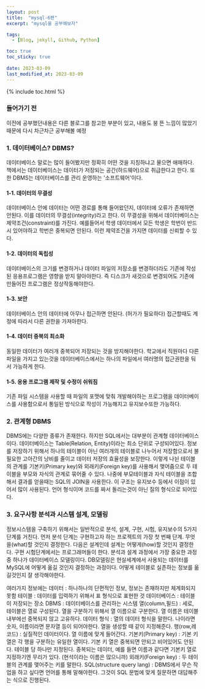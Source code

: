 ```yaml
---
layout: post
title:  "mysql-6편"
excerpt: "mysql을 공부해보자"

tags:
  - [Blog, jekyll, Github, Python]

toc: true
toc_sticky: true
 
date: 2023-03-09
last_modified_at: 2023-03-09
---
```

{% include toc.html %}

### 들어가기 전
이전에 공부했던내용은 다른 블로그를 참고한 부분이 있고, 내용도 붕 뜬 느낌이 많았기 때문에 다시 차근차근 공부해볼 예정

### 1. 데이터베이스? DBMS?
데이터베이스 말로는 많이 들어봤지만 정확히 어떤 것을 지칭하냐고 물으면 애매하다.
책에서는 데이터베이스는 데이터가 저장되는 공간(하드웨어)으로 취급한다고 한다.
또한 DBMS는 데이터베이스를 관리 운영하는 '소프트웨어'이다.

#### 1-1. 데이터의 무결성
데이터베이스 안에 데이터는 어떤 경로를 통해 들어왔던지, 데이터에 오류가 존재하면 안된다.
이를 데이터의 무결성(integrity)라고 한다. 이 무결성을 위해서 데이터베이스는 제약조건(constraint)를 가진다.
예를들어서 학생 데이터에서 모든 학생은 학번이 반드시 있어야하고 학번은 중복되면 안된다. 이런 제약조건을 가지면 데이터를 신뢰할 수 있다.

#### 1-2. 데이터의 독립성
데이터베이스의 크기를 변경하거나 데이터 파일의 저장소를 변경하더라도 기존에 작성된 응용프로그램은 영향을 받지 말아야한다.
즉 디스크가 새것으로 변경되어도 기존에 만들어진 프로그램은 정상작동해야한다.

#### 1-3. 보안
데이터베이스 안의 데이터에 아무나 접근하면 안된다. (허가가 필요하다) 접근할때도 계정에 따라서 다른 권한을 가져아한다.

#### 1-4. 데이터 중복의 최소화
동일한 데이터가 여러개 중복되어 저장되는 것을 방지해야한다.
학교에서 직원마다 다른 파일을 가지고 있는것을 데이터베이스에서는 하나의 파일에서 여러명의 접근권한을 둬서 가능하게 한다.

#### 1-5. 응용 프로그램 제작 및 수정이 쉬워짐
기존 파일 시스템을 사용할 때 파일의 포맷에 맞춰 개발해야하는 프로그램을 데이터베이스를 사용함으로서 통일된 방식으로 작성이 가능해지고 유지보수또한 가능하다.

### 2. 관계형 DBMS
DBMS에는 다양한 종류가 존재한다. 하지만 SQL에서는 대부분이 관계형 데이터베이스이다. 
데이터베이스는 Table(Relation, Entity)이라는 최소 단위로 구성되어있다. 
정보를 저장하기 위해서 하나의 테이블이 아닌 여러개의 테이블로 나누어서 저장함으로서 불필요한 고아간의 낭비를 줄이고 데이터 저장의 효율성을 보장한다.
이렇게 나뉜 테이블의 관계를 기본키(Primary key)와 외래키(Foreign key)를 사용해서 맺어줌으로 두 테이블을 부모와 자식의 관계로 묶어줄 수 있다.
나중에 부모테이블과 자식 테이블을 조합해서 결과를 얻을때는 SQL의 JOIN을 사용한다. 이 구조는 유지보수 등에서 이점이 있어서 많이 사용된다.
언어 형식이며 코드를 짜서 돌리는것이 아닌 질의 형식으로 되어있다.

### 3. 요구사항 분석과 시스템 설계, 모델링
정보시스템을 구축하기 위해서는 일반적으로 분석, 설계, 구현, 시험, 유지보수의 5가지 단계를 거친다.
먼저 분석 단계는 구현하고자 하는 프로젝트의 가장 첫 번째 단계. 무엇을(what)할 것인지 결정한다.
다음은 설계인데 설계는 어떻게(how)할 것인지 결정한다. 구현 시험단계에서는 프로그래머들이 한다.
분석과 설계 과정에서 가장 중요한 과정 중 하나가 데이터베이스 모델링이다. DB모델링은 현실세계에서 사용되는 데이터를 MySQL에 어떻게 옮길 것인지 결정하는 과정이다.
어떻게 테이블로 실존하는 정보를 옮길것인지 잘 생각해야한다.

여러가지 정보에는
데이터 : 하나하나의 단편적인 정보, 정보는 존재하지만 체계화되지 못함
테이블 : 데이터를 입력하기 위해서 표 형식으로 표현한 것
데이터베이스 : 테이블이 저장되는 장소 
DBMS : 데이터베이스를 관리하는 시스템
열(column,필드) : 세로, 테이블은 열로 구성된다. 열을 구분하기 위해서 열 이름으로 구분한다. 열 이름은 테이블 내부에선 중복되지 않고 고유하다.
데이터 형식 : 열의 데이터 형식을 말한다. 나이라면 숫자, 이름이라면 문자열 등이 되어야한다. 열을 생성할 때 같이 지정해준다.
행(row,레코드) : 실질적인 데이터이다. 열 이름에 맞게 들어간다.
기본키(Primary key) : 기본 키 열은 각 행을 구분하는 유일한 열이다. 기본 키 열은 중복되면 안되고 비어있어도 안된다. 테이블 당 하나만 지정된다. 중복되는 데이터, 예를 들면 이름과 같다면 기본키 열로 지정하기엔 무리가 있다. (현석이라는 이름은 많으니까)
외래키(Foreign key) : 두 테이블의 관계를 맺어주는 키를 말한다.
SQL(structure query lang) : DBMS에서 무슨 작업을 하고 싶다면 언어를 통해 말해야한다. 그것이 SQL 문법에 맞게 질문하면 대답해주는 식으로 진행된다.

